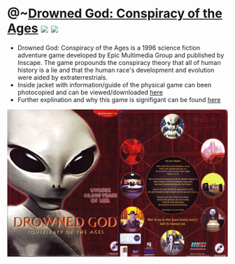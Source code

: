 # @~[Drowned God: Conspiracy of the Ages](https://en.wikipedia.org/wiki/Drowned_God) ![](https://img.shields.io/badge/windows-stable-green) ![](https://img.shields.io/badge/src-public-orange)
- Drowned God: Conspiracy of the Ages is a 1996 science fiction adventure game developed by Epic Multimedia Group and published by Inscape. The game propounds the conspiracy theory that all of human history is a lie and that the human race's development and evolution were aided by extraterrestrials.
- Inside jacket with information/guide of the physical game can been photocopied and can be viewed/downloaded [here](https://github.com/limiteci/Drowned-God/blob/main/Drowned-God-Conspiracy-of-the-Ages_Manual_Win_EN.pdf)
- Further explination and why this game is signifigant can be found [here](https://www.youtube.com/watch?v=NU4MgeOb-cc&ab_channel=Nexpo)
<p align="center">
  <img width="650" src="https://github.com/limiteci/Drowned-God/blob/main/src/images/Drowned-God-1996.png" alt="drowned.png">
</p>
